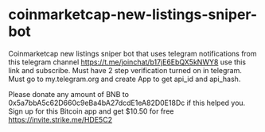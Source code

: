 # coinmarketcap-new-listings-sniper-bot
Coinmarketcap new listings sniper bot that uses 
telegram notifications from this telegram channel
https://t.me/joinchat/b17jE6EbQX5kNWY8 use this link and subscribe.
Must have 2 step verification turned on in telegram.
Must go to my.telegram.org and create App to get api_id and api_hash.

Please donate any amount of BNB to 0x5a7bbA5c62D660c9eBa4bA27dcdE1eA82D0E18Dc if this helped you. 
Sign up for this Bitcoin app and get $10.50 for free https://invite.strike.me/HDE5C2
